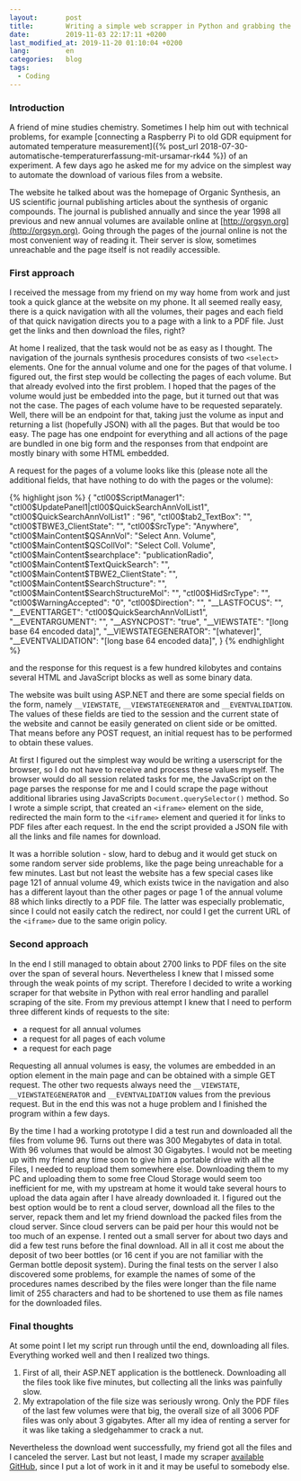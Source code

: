 ```yaml
---
layout:       post
title:        Writing a simple web scrapper in Python and grabbing the contents of orgsyn.org
date:         2019-11-03 22:17:11 +0200
last_modified_at: 2019-11-20 01:10:04 +0200
lang:         en
categories:   blog
tags:
  - Coding
---
```


### Introduction

A friend of mine studies chemistry. Sometimes I help him out with technical
problems, for example
[connecting a Raspberry Pi to old GDR equipment for automated temperature measurement]({% post_url 2018-07-30-automatische-temperaturerfassung-mit-ursamar-rk44 %})
of an experiment. A few days ago he asked me for my advice on the simplest way
to automate the download of various files from a website.

The website he talked about was the homepage of Organic Synthesis, an US
scientific journal publishing articles about the synthesis of organic compounds.
The journal is published annually and since the year 1998 all previous and new
annual volumes are available online at [http://orgsyn.org](http://orgsyn.org).
Going through the pages of the journal online is not the most convenient way of
reading it. Their server is slow, sometimes unreachable and the page itself is
not readily accessible.

### First approach

I received the message from my friend on my way home from work and just took a
quick glance at the website on my phone. It all seemed really easy, there is a
quick navigation with all the volumes, their pages and each field of that quick
navigation directs you to a page with a link to a PDF file. Just get the links
and then download the files, right?

At home I realized, that the task would not be as easy as I thought.
The navigation of the
journals synthesis procedures consists of two `<select>` elements. One for the
annual volume and one for the pages of that volume. I figured out, the first
step would be collecting the pages of each volume. But that already evolved into
the first problem. I hoped that the pages of the volume would just be embedded
into the page, but it turned out that was not the case. The pages of each volume
have to be requested separately. Well, there will be an endpoint for that,
taking just the volume as input and returning a list (hopefully JSON) with all
the pages. But that would be too easy. The page has one endpoint for everything
and all actions of the page are bundled in one big form and the responses from
that endpoint are mostly binary with some HTML embedded.

A request for the pages of a volume looks like this (please note all the
additional fields, that have nothing to do with the pages or the volume):

{% highlight json %}
{
    "ctl00$ScriptManager1": "ctl00$UpdatePanel1|ctl00$QuickSearchAnnVolList1",
    "ctl00$QuickSearchAnnVolList1" : "96",
    "ctl00$tab2_TextBox": "",
    "ctl00$TBWE3_ClientState": "",
    "ctl00$SrcType": "Anywhere",
    "ctl00$MainContent$QSAnnVol": "Select Ann. Volume",
    "ctl00$MainContent$QSCollVol": "Select Coll. Volume",
    "ctl00$MainContent$searchplace": "publicationRadio",
    "ctl00$MainContent$TextQuickSearch": "",
    "ctl00$MainContent$TBWE2_ClientState": "",
    "ctl00$MainContent$SearchStructure": "",
    "ctl00$MainContent$SearchStructureMol": "",
    "ctl00$HidSrcType": "",
    "ctl00$WarningAccepted": "0",
    "ctl00$Direction": "",
    "__LASTFOCUS": "",
    "__EVENTTARGET": "ctl00$QuickSearchAnnVolList1",
    "__EVENTARGUMENT": "",
    "__ASYNCPOST": "true",
    "__VIEWSTATE": "[long base 64 encoded data]",
    "__VIEWSTATEGENERATOR": "[whatever]",
    "__EVENTVALIDATION": "[long base 64 encoded data]",
}
{% endhighlight %}

and the response for this request is a few hundred kilobytes and contains
several HTML and JavaScript blocks as well as some binary data.

The website was built using ASP.NET and there are some special fields on the
form, namely `__VIEWSTATE`, `__VIEWSTATEGENERATOR` and `__EVENTVALIDATION`.
The values of these fields are tied to the session and the current state of the
website and cannot be easily generated on client side or be omitted. That
means before any POST request, an initial request has to be performed to obtain
these values.

At first I figured out the simplest way would be writing a userscript for the
browser, so I do not have to receive and process these values myself. The
browser would do all session related tasks for me, the JavaScript on the page
parses the response for me and I could scrape the page without additional
libraries using JavaScripts `Document.querySelector()` method.
So I wrote a simple script, that created an `<iframe>` element on the side,
redirected the main form to the `<iframe>` element and queried it for links to
PDF files after each request. In the end the script provided a JSON file with
all the links and file names for download.

It was a horrible solution - slow, hard to debug and it would get stuck
on some random server side problems, like the page being unreachable for a few
minutes. Last but not least the website has a few special cases like page 121 of
annual volume 49, which exists twice in the navigation and also has a different
layout than the other pages or page 1 of the annual volume 88 which links
directly to a PDF file. The latter was especially problematic, since I could
not easily catch the redirect, nor could I get the current URL of the `<iframe>`
due to the same origin policy.

### Second approach

In the end I still managed to obtain about 2700 links to PDF files on the site
over the span of several hours. Nevertheless I knew that I missed some through
the weak points of my script. Therefore I decided to write a working scraper for
that website in Python with real error handling and parallel scraping of
the site. From my previous attempt I knew that I need to perform three different
kinds of requests to the site:

* a request for all annual volumes
* a request for all pages of each volume
* a request for each page

Requesting all annual volumes is easy, the volumes are embedded in an option
element in the main page and can be obtained with a simple GET request. The
other two requests always need the `__VIEWSTATE`, `__VIEWSTATEGENERATOR` and
`__EVENTVALIDATION` values from the previous request. But in the end this was
not a huge problem and I finished the program within a few days.

By the time I had a working prototype I did a test run and downloaded all the
files from volume 96. Turns out there was 300 Megabytes of data in total.
With 96 volumes that would be almost 30 Gigabytes. I would not be meeting up
with my friend any time soon to give him a portable drive with all the Files,
I needed to
reupload them somewhere else. Downloading them to my PC and uploading them to
some free Cloud Storage would seem too inefficient for me, with my upstream at
home it would take several hours to upload the data again after I
have already downloaded it.
I figured out the best option would be to rent a cloud server, download all
the files to the server, repack them and let my friend download the
packed files from
the cloud server. Since cloud servers can be paid per hour this would
not be too much of an expense. I rented out a small server for about two days
and did a few test runs before the final download.
All in all it cost me about the deposit
of two beer bottles (or 16 cent if you are not familiar with the German bottle
deposit system). During the final tests on the server I also discovered some
problems, for example the names of some of the procedures names described by the
files were longer than the file name limit of 255 characters and had to be
shortened to use them as file names for the downloaded files.

### Final thoughts

At some point I let my script run through until the end, downloading all files.
Everything worked well and then I realized two things.

1. First of all, their ASP.NET application is the bottleneck.
Downloading all the
files took like five minutes, but collecting all the links was painfully slow.
2. My extrapolation of the file size was seriously wrong. Only the PDF
files of the last few volumes were that big, the overall size of all 3006 PDF
files was only about 3 gigabytes. After all my idea of renting a server for it
was like taking a sledgehammer to crack a nut.

Nevertheless the download went successfully, my friend got all the files and I
canceled the server. Last but not least, I made my scraper
[available GitHub](https://github.com/kalehmann/org-syn-scrapper), since I put
a lot of work in it and it may be useful to somebody else.
